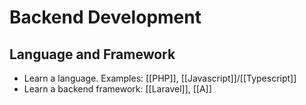 
# Backend Development

## Language and Framework

- Learn a language. Examples: [[PHP]], [[Javascript]]/[[Typescript]]
- Learn a backend framework: [[Laravel]], [[A]]